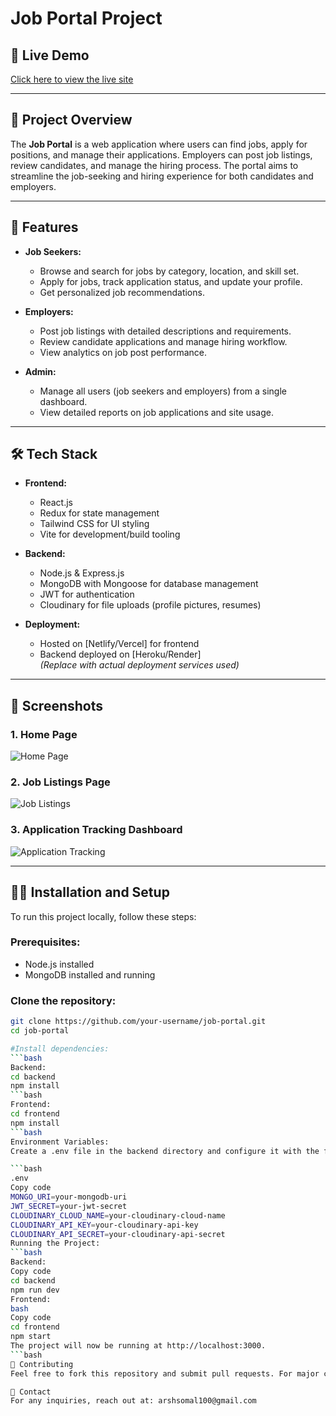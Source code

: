 # Job Portal Project

## 🚀 Live Demo

[Click here to view the live site](https://jobportal-frontend-z8ux.onrender.com/)

---

## 📖 Project Overview

The **Job Portal** is a web application where users can find jobs, apply for positions, and manage their applications. Employers can post job listings, review candidates, and manage the hiring process. The portal aims to streamline the job-seeking and hiring experience for both candidates and employers.

---

## 🎯 Features

- **Job Seekers:**
  - Browse and search for jobs by category, location, and skill set.
  - Apply for jobs, track application status, and update your profile.
  - Get personalized job recommendations.

- **Employers:**
  - Post job listings with detailed descriptions and requirements.
  - Review candidate applications and manage hiring workflow.
  - View analytics on job post performance.

- **Admin:**
  - Manage all users (job seekers and employers) from a single dashboard.
  - View detailed reports on job applications and site usage.

---

## 🛠️ Tech Stack

- **Frontend:**
  - React.js
  - Redux for state management
  - Tailwind CSS for UI styling
  - Vite for development/build tooling

- **Backend:**
  - Node.js & Express.js
  - MongoDB with Mongoose for database management
  - JWT for authentication
  - Cloudinary for file uploads (profile pictures, resumes)

- **Deployment:**
  - Hosted on [Netlify/Vercel] for frontend
  - Backend deployed on [Heroku/Render]  
  *(Replace with actual deployment services used)*

---

## 📸 Screenshots

### 1. Home Page
![Home Page](https://res.cloudinary.com/djusmuols/image/upload/Screenshot_2024-10-06_at_3.46.09_PM_khfwv8.png)  


### 2. Job Listings Page
![Job Listings](https://res.cloudinary.com/djusmuols/image/upload/Screenshot_2024-10-06_at_3.50.53_PM_mukx1e.png)  


### 3. Application Tracking Dashboard
![Application Tracking](https://res.cloudinary.com/djusmuols/image/upload/Screenshot_2024-10-06_at_3.52.13_PM_wwfnzz.png)  


---

## 🧑‍💻 Installation and Setup

To run this project locally, follow these steps:

### Prerequisites:
- Node.js installed
- MongoDB installed and running

### Clone the repository:
```bash
git clone https://github.com/your-username/job-portal.git
cd job-portal

#Install dependencies:
```bash
Backend:
cd backend
npm install
```bash
Frontend:
cd frontend
npm install
```bash
Environment Variables:
Create a .env file in the backend directory and configure it with the following:

```bash
.env
Copy code
MONGO_URI=your-mongodb-uri
JWT_SECRET=your-jwt-secret
CLOUDINARY_CLOUD_NAME=your-cloudinary-cloud-name
CLOUDINARY_API_KEY=your-cloudinary-api-key
CLOUDINARY_API_SECRET=your-cloudinary-api-secret
Running the Project:
```bash
Backend:
Copy code
cd backend
npm run dev
Frontend:
bash
Copy code
cd frontend
npm start
The project will now be running at http://localhost:3000.
```bash
🤝 Contributing
Feel free to fork this repository and submit pull requests. For major changes, please open an issue to discuss what you would like to change.

📧 Contact
For any inquiries, reach out at: arshsomal100@gmail.com
